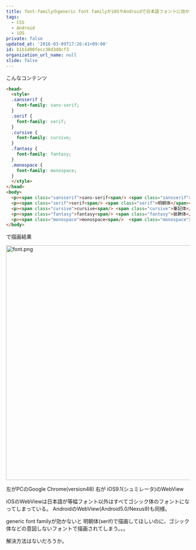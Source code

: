 ```yaml
---
title: font-familyのgeneric font familyがiOSやAndroidで日本語フォントに効かない
tags:
  - CSS
  - Android
  - iOS
private: false
updated_at: '2016-03-09T17:26:41+09:00'
id: b1b1d00fecc38d3d0cf3
organization_url_name: null
slide: false
---
```

こんなコンテンツ

```html
<head>
  <style>
  .sansserif {
    font-family: sans-serif;
  }
  .serif {
    font-family: serif;
  }
  .cursive {
    font-family: cursive;
  }
  .fantasy {
    font-family: fantasy;
  }
  .monospace {
    font-family: monospace;
  }
  </style>
</head>
<body>
  <p><span class="sansserif">sans-serif<span/> <span class="sansserif">ゴシック体</span></p>
  <p><span class="serif">serif<span/> <span class="serif">明朝体</span></p>
  <p><span class="cursive">cursive<span/> <span class="cursive">筆記体</span></p>
  <p><span class="fantasy">fantasy<span/> <span class="fantasy">装飾体</span></p>
  <p><span class="monospace">monospace<span/>  <span class="monospace">等幅フォント</span></p>
</body>
```

で描画結果

<img width="642" alt="font.png" src="https://qiita-image-store.s3.amazonaws.com/0/4044/3d47d6d1-f68f-a831-5035-3b468fa5b38f.png">

左がPCのGoogle Chrome(version48) 右が iOS9.1(シュミレータ)のWebView

iOSのWebViewは日本語が等幅フォント以外はすべてゴシック体のフォントになってしまっている。
AndroidのWebView(Android5.0/Nexus9)も同様。

generic font familyが効かないと
明朝体(serif)で描画してほしいのに、ゴシック体などの意図しないフォントで描画されてしまう。。。

解決方法はないだろうか。
